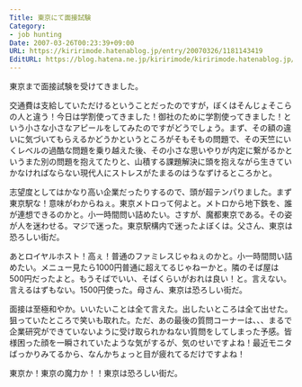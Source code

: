 ```yaml
---
Title: 東京にて面接試験
Category:
- job hunting
Date: 2007-03-26T00:23:39+09:00
URL: https://kiririmode.hatenablog.jp/entry/20070326/1181143419
EditURL: https://blog.hatena.ne.jp/kiririmode/kiririmode.hatenablog.jp/atom/entry/8454420450078217474
---
```




東京まで面接試験を受けてきました。


交通費は支給していただけるということだったのですが，ぼくはそんじょそこらの人と違う！今日は学割使ってきました！御社のために学割使ってきました！という小さな小さなアピールをしてみたのですがどうでしょう。まず、その額の違いに気づいてもらえるかどうかというところがそもそもの問題で、その天竺にいくレベルの過酷な問題を乗り越えた後、その小さな思いやりが内定に繋がるかというまた別の問題を抱えてたりと、山積する課題解決に頭を抱えながら生きていかなければならない現代人にストレスがたまるのはうなずけるところかと。


志望度としてはかなり高い企業だったりするので、頭が超テンパりました。まず東京駅な！意味がわからねぇ。東京メトロって何よと。メトロから地下鉄を、誰が連想できるのかと。小一時間問い詰めたい。さすが、魔都東京である。その姿が人を迷わせる。マジで迷った。東京駅構内で迷ったよぼくは。父さん、東京は恐ろしい街だ。


あとロイヤルホスト！高ぇ！普通のファミレスじゃねぇのかと。小一時間問い詰めたい。メニュー見たら1000円普通に超えてるじゃねーかと。隣のそば屋は 500円だったよと。もうそばでいい、そばくらいがおれは良い！と。言えない。言えるはずもない。1500円使った。母さん、東京は恐ろしい街だ。


面接は至極和やか。いいたいことは全て言えた。出したいところは全て出せた。狙っていたところで笑いも取れた。ただ、あの最後の質問コーナーは、、、まるで企業研究ができていないように受け取られかねない質問をしてしまった予感。皆様困った顔を一瞬されていたような気がするが、気のせいですよね！最近モニタばっかりみてるから、なんかちょっと目が疲れてるだけですよね！


東京か！東京の魔力か！！東京は恐ろしい街だ。
